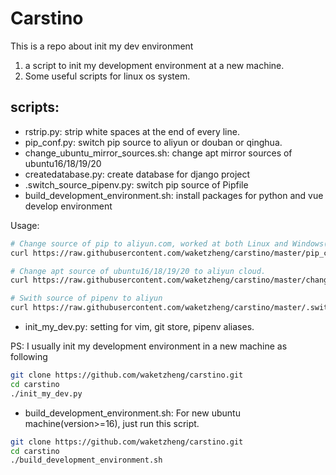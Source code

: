 # Carstino
This is a repo about init my dev environment

1. a script to init my development environment at a new machine.
2. Some useful scripts for linux os system.

## scripts:
- rstrip.py: strip white spaces at the end of every line.
- pip_conf.py: switch pip source to aliyun or douban or qinghua.
- change_ubuntu_mirror_sources.sh: change apt mirror sources of ubuntu16/18/19/20
- createdatabase.py: create database for django project
- .switch_source_pipenv.py: switch pip source of Pipfile
- build_development_environment.sh: install packages for python and vue develop environment


Usage:
```bash
# Change source of pip to aliyun.com, worked at both Linux and Windows(Run with Git Bash).
curl https://raw.githubusercontent.com/waketzheng/carstino/master/pip_conf.py|python
```

```bash
# Change apt source of ubuntu16/18/19/20 to aliyun cloud.
curl https://raw.githubusercontent.com/waketzheng/carstino/master/change_ubuntu_mirror_sources.py|python
```

```bash
# Swith source of pipenv to aliyun
curl https://raw.githubusercontent.com/waketzheng/carstino/master/.switch_source_pipenv.py|python
```

- init_my_dev.py: setting for vim, git store, pipenv aliases.

PS: I usually init my development environment in a new machine as following

```bash
git clone https://github.com/waketzheng/carstino.git
cd carstino
./init_my_dev.py
```

- build_development_environment.sh: For new ubuntu machine(version>=16), just run this script.
```bash
git clone https://github.com/waketzheng/carstino.git
cd carstino
./build_development_environment.sh
```
